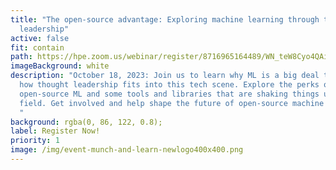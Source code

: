 ```yaml
---
title: "The open-source advantage: Exploring machine learning through thought
  leadership"
active: false
fit: contain
path: https://hpe.zoom.us/webinar/register/8716965164489/WN_teW8Cyo4QAiCSzKbMsmofA
imageBackground: white
description: "October 18, 2023: Join us to learn why ML is a big deal today and
  how thought leadership fits into this tech scene. Explore the perks of
  open-source ML and some tools and libraries that are shaking things up in the
  field. Get involved and help shape the future of open-source machine learning!
  "
background: rgba(0, 86, 122, 0.8);
label: Register Now!
priority: 1
image: /img/event-munch-and-learn-newlogo400x400.png
---
```

